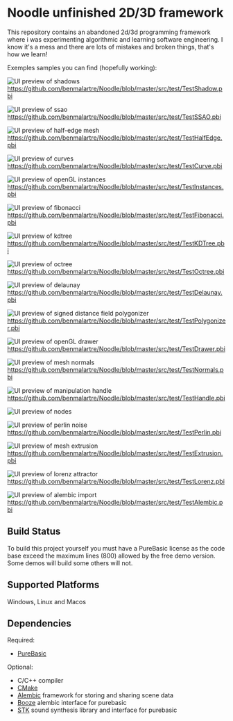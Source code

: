 Noodle unfinished 2D/3D framework 
=================================

This repository contains an abandoned 2d/3d programming framework
where i was experimenting algorithmic and learning software engineering.
I know it's a mess and there are lots of mistakes and broken things, that's how we learn!

Exemples samples you can find (hopefully working):

![UI preview of shadows](images/shadows.png)
https://github.com/benmalartre/Noodle/blob/master/src/test/TestShadow.pbi

![UI preview of ssao](images/ssao.png)
https://github.com/benmalartre/Noodle/blob/master/src/test/TestSSAO.pbi

![UI preview of half-edge mesh](images/teapots.png)
https://github.com/benmalartre/Noodle/blob/master/src/test/TestHalfEdge.pbi

![UI preview of curves](images/curves.png)
https://github.com/benmalartre/Noodle/blob/master/src/test/TestCurve.pbi

![UI preview of openGL instances](images/instances.png)
https://github.com/benmalartre/Noodle/blob/master/src/test/TestInstances.pbi

![UI preview of fibonacci](images/fibonacci.png)
https://github.com/benmalartre/Noodle/blob/master/src/test/TestFibonacci.pbi

![UI preview of kdtree](images/kdtree.png)
https://github.com/benmalartre/Noodle/blob/master/src/test/TestKDTree.pbi

![UI preview of octree](images/octree.png)
https://github.com/benmalartre/Noodle/blob/master/src/test/TestOctree.pbi

![UI preview of delaunay](images/delaunay.png)
https://github.com/benmalartre/Noodle/blob/master/src/test/TestDelaunay.pbi

![UI preview of signed distance field polygonizer](images/sdf.png)
https://github.com/benmalartre/Noodle/blob/master/src/test/TestPolygonizer.pbi

![UI preview of openGL drawer](images/drawer.png)
https://github.com/benmalartre/Noodle/blob/master/src/test/TestDrawer.pbi

![UI preview of mesh normals](images/normals.png)
https://github.com/benmalartre/Noodle/blob/master/src/test/TestNormals.pbi

![UI preview of manipulation handle](images/handle.png)
https://github.com/benmalartre/Noodle/blob/master/src/test/TestHandle.pbi

![UI preview of nodes](images/nodes.png)

![UI preview of perlin noise](images/perlin.png)
https://github.com/benmalartre/Noodle/blob/master/src/test/TestPerlin.pbi

![UI preview of mesh extrusion](images/extrusion.png)
https://github.com/benmalartre/Noodle/blob/master/src/test/TestExtrusion.pbi

![UI preview of lorenz attractor](images/lorenz.png)
https://github.com/benmalartre/Noodle/blob/master/src/test/TestLorenz.pbi

![UI preview of alembic import](images/alembic.png)
https://github.com/benmalartre/Noodle/blob/master/src/test/TestAlembic.pbi

Build Status
------------
To build this project yourself you must have a PureBasic license as the code base exceed the maximum lines (800) allowed by the free demo version.
Some demos will build some others will not.



Supported Platforms
-------------------

Windows, Linux and Macos


Dependencies
------------

Required:
 - [PureBasic](https://www.purebasic.com/)

Optional:
 - C/C++ compiler
 - [CMake](https://cmake.org/documentation/)
 - [Alembic](https://github.com/alembic/alembic) framework for storing and sharing scene data
 - [Booze](https://github.com/benmalartre/Booze) alembic interface for purebasic
 - [STK](https://github.com/benmalartre/STK) sound synthesis library and interface for purebasic

